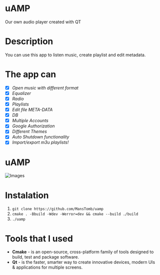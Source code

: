# uAMP
Our own audio player created with QT

# Description
You can use this app to listen music, create playlist and edit metadata.

# The app can
- [x] _Open music with different format_
- [x] _Equalizer_<br/>
- [x] _Radio_
- [x] _Playlists_
- [x] _Edit file META-DATA_
- [x] _DB_
- [x] _Multiple Accounts_
- [x] _Google Authorization_
- [x] _Different Themes_
- [x] _Auto Shutdown functionality_
- [x] _Import/export m3u playlists!_

# uAMP
![Images](https://user-images.githubusercontent.com/44983824/99653155-5b7c5000-2a61-11eb-930a-f64a698ff1fe.png)

# Instalation
1. `git clone https://github.com/MansTomb/uamp`
2. `cmake . -Bbuild -Wdev -Werror=dev && cmake --build ./build`
3. `./uamp`

# Tools that I used
 - **Cmake** - is an open-source, cross-platform family of tools designed to build, test and package software.
 - **Qt** - is the faster, smarter way to create innovative devices, modern UIs & applications for multiple screens.
